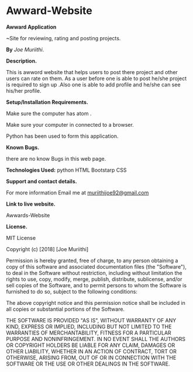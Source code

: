 # Awward-Website

**Awward Application**

~Site for reviewing, rating and posting projects.

**By** *Joe Muriithi*.

**Description.**

This is awword website that helps users to post there project and other users can rate on them. As a user before one is able to post he/she project is required to sign up .Also one is able to add profile and he/she can see his/her profile.

**Setup/Installation Requirements.**

Make sure the computer has atom .

Make sure your computer in connected to a browser.

Python has been used to form this application.

**Known Bugs.**

there are no know Bugs in this web page.

**Technologies Used:**
python
HTML
Bootstarp
CSS

**Support and contact details.**

For more information  Email me at muriithijoe92@gmail.com

**Link to live website.**

Awwards-Website

**License.**

MIT License

Copyright (c) [2018] [Joe Muriithi]

Permission is hereby granted, free of charge, to any person obtaining a copy
of this software and associated documentation files (the "Software"), to deal
in the Software without restriction, including without limitation the rights
to use, copy, modify, merge, publish, distribute, sublicense, and/or sell
copies of the Software, and to permit persons to whom the Software is
furnished to do so, subject to the following conditions:

The above copyright notice and this permission notice shall be included in all
copies or substantial portions of the Software.

THE SOFTWARE IS PROVIDED "AS IS", WITHOUT WARRANTY OF ANY KIND, EXPRESS OR
IMPLIED, INCLUDING BUT NOT LIMITED TO THE WARRANTIES OF MERCHANTABILITY,
FITNESS FOR A PARTICULAR PURPOSE AND NONINFRINGEMENT. IN NO EVENT SHALL THE
AUTHORS OR COPYRIGHT HOLDERS BE LIABLE FOR ANY CLAIM, DAMAGES OR OTHER
LIABILITY, WHETHER IN AN ACTION OF CONTRACT, TORT OR OTHERWISE, ARISING FROM,
OUT OF OR IN CONNECTION WITH THE SOFTWARE OR THE USE OR OTHER DEALINGS IN THE
SOFTWARE.
